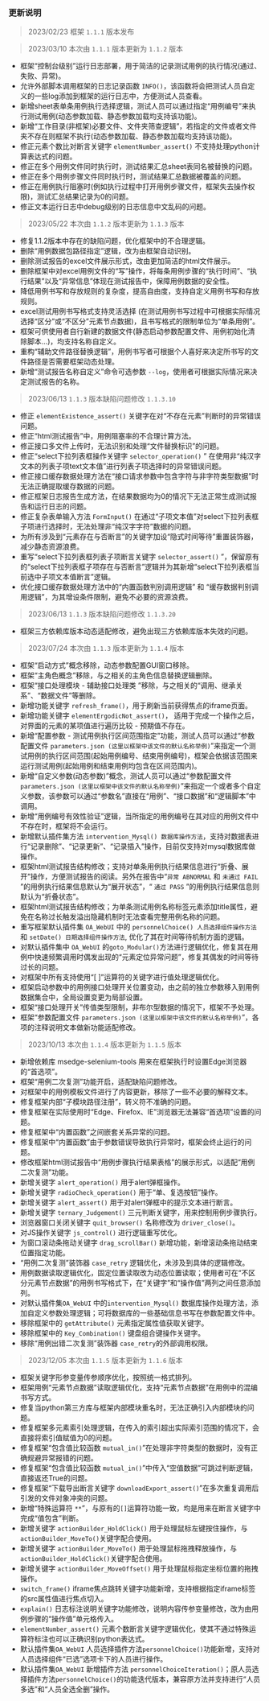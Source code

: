 
### 更新说明
> 2023/02/23 框架 `1.1.1` 版本发布

> 2023/03/10 本次由 `1.1.1` 版本更新为 `1.1.2` 版本
* 框架“控制台级别”运行日志部署，用于简洁的记录测试用例的执行情况(通过、失败、异常)。
* 允许外部脚本调用框架的日志记录函数 `INFO()`，该函数将会把测试人员自定义的一些log添加到框架的运行日志中，方便测试人员查看。
* 新增sheet表单条用例执行选择逻辑，测试人员可以通过指定“用例编号”来执行测试用例(动态参数加载、静态参数加载均支持该功能)。
* 新增“工作目录(非框架)必要文件、文件夹筛查逻辑”，若指定的文件或者文件夹不存在则框架不执行(动态参数加载、静态参数加载均支持该功能)。
* 修正元素个数比对断言关键字 `elementNumber_assert()` 不支持处理python计算表达式的问题。
* 修正在多个用例文件同时执行时，测试结果汇总sheet表同名被替换的问题。
* 修正在多个用例步骤文件同时执行时，测试结果汇总数据被覆盖的问题。
* 修正在用例执行阻塞时(例如执行过程中打开用例步骤文件，框架失去操作权限)，测试汇总结果记录为0的问题。
* 修正文本运行日志中debug级别的日志信息中文乱码的问题。

> 2023/05/22 本次由 `1.1.2` 版本更新为 `1.1.3` 版本
* 修复1.1.2版本中存在的缺陷问题，优化框架中的不合理逻辑。
* 删除“用例数据包路径指定”逻辑，改为由框架自动识别。
* 删除测试报告的excel文件展示形式，改由更加简洁的html文件展示。
* 删除框架中对excel用例文件的“写”操作，将每条用例步骤的“执行时间”、“执行结果”以及“异常信息”体现在测试报告中，保障用例数据的安全性。
* 降低用例书写和存放规则的复杂度，提高自由度，支持自定义用例书写和存放规则。
* excel测试用例书写格式支持灵活选择 (在测试用例书写过程中可根据实际情况选择“区分”或“不区分”元素节点数据)，且书写格式的限制单位为“单条用例”。
* 框架可供使用者自行新建的数据文件(静态启动参数配置文件、用例初始化清除脚本...)，均支持名称自定义。
* 重构“辅助文件路径替换逻辑”，用例书写者可根据个人喜好来决定所书写的文件路径是否需要框架动态处理。
* 新增“测试报告名称自定义”命令可选参数 `--log`，使用者可根据实际情况来决定测试报告的名称。

> 2023/06/13 `1.1.3` 版本缺陷问题修改 `1.1.3.10`
* 修正 `elementExistence_assert()` 关键字在对“不存在元素”判断时的异常错误问题。
* 修正“html测试报告”中，用例阻塞率的不合理计算方法。
* 修正接口多文件上传时，无法识别和处理“文件替换标识”的问题。
* 修正“select下拉列表框操作关键字 `selector_operation()` ” 在使用非“纯汉字文本的列表子项text文本值”进行列表子项选择时的异常错误问题。
* 修正接口缓存数据处理方法在“接口请求参数中包含字符与非字符类型数据”时无法正确提取缓存数据的问题。
* 修正框架日志报告生成方法，在结果数据均为0的情况下无法正常生成测试报告和运行日志的问题。
* 修正复杂表单输入方法 `FormInput()` 在通过“子项文本值”对select下拉列表框子项进行选择时，无法处理非“纯汉字字符”数据的问题。
* 为所有涉及到“元素存在与否断言”的关键字加设“隐式时间等待”重置装饰器，减少静态资源浪费。
* 重写“select下拉列表框列表子项断言关键字 `selector_assert()` ”，保留原有的“select下拉列表框子项存在与否断言”逻辑并为其新增“select下拉列表框当前选中子项文本值断言”逻辑。
* 优化接口缓存数据处理方法中的“内置函数判别调用逻辑” 和 “缓存数据判别调用逻辑”，为其增设条件限制，避免不必要的资源浪费。

> 2023/06/13 `1.1.3` 版本缺陷问题修改 `1.1.3.20`
* 框架三方依赖库版本动态适配修改，避免出现三方依赖库版本失效的问题。

> 2023/07/24 本次由 `1.1.3` 版本更新为 `1.1.4` 版本
* 框架“启动方式”概念移除，动态参数配置GUI窗口移除。
* 框架“主角色概念”移除，与之相关的主角色信息替换逻辑删除。
* 框架“接口处理模块 - 辅助接口处理类 ”移除，与之相关的“调用、继承关系”、“数据文件”等删除。
* 新增功能关键字 `refresh_frame()`，用于刷新当前获得焦点的iframe页面。
* 新增功能关键字 `elementErgodicNot_assert()`， 适用于完成一个操作之后，对界面的元素的某项值进行遍历比较 - 预期值不存在。
* 新增“配置参数 - 测试用例执行区间范围指定”功能，测试人员可以通过“参数配置文件 `parameters.json (这里以框架中该文件的默认名称举例)`”来指定一个测试用例的执行区间范围(起始用例编号、结束用例编号)，框架会依据该范围来运行测试用例(起始用例和结束用例均包含在区间范围内)。
* 新增“自定义参数(动态参数)”概念，测试人员可以通过“参数配置文件 `parameters.json (这里以框架中该文件的默认名称举例)`”来指定一个或者多个自定义参数，该参数可以通过“参数名”直接在“用例”、“接口数据”和“逻辑脚本”中调用。
* 新增“用例编号有效性验证”逻辑，当所指定的用例编号在其对应的用例文件中不存在时，框架将不会运行。
* 新增默认插件集方法 `intervention_Mysql() 数据库操作方法`，支持对数据表进行“记录删除”、“记录更新”、“记录插入”操作，目前仅支持对mysql数据库做操作。
* 框架html测试报告结构修改；支持对单条用例执行结果信息进行“折叠、展开”操作，方便测试报告的阅读。另外在报告中“`异常 ABNORMAL` 和 `未通过 FAIL` ”的用例执行结果信息默认为“展开状态”，“ `通过 PASS` ”的用例执行结果信息则默认为“折叠状态”。
* 框架html测试报告结构修改；为单条测试用例名称标签元素添加title属性，避免在名称过长触发溢出隐藏机制时无法查看完整用例名称的问题。
* 重写框架默认插件集 `OA_WebUI` 中的 `personnelChoice() 人员选择组件操作方法` 和 `setDate() 日期选择组件操作方法`, 优化了其在时间等待机制方面的逻辑。
* 对默认插件集中 `OA_WebUI` 的`goto_Modular()`方法进行逻辑优化，修复其在用例中快速频繁调用时偶发出现的“元素定位异常问题”，修复其偶发的时间等待过长的问题。
* 对框架中所有支持使用“[ ]”运算符的关键字进行值处理逻辑优化。
* 框架启动参数中的用例接口处理开关位置变动，由之前的独立参数移入到用例数据集合中，全局设置变更为局部设置。
* 框架“接口处理开关”传值类型限制，非布尔型数据的情况下，框架不予处理。
* 框架“参数配置文件 `parameters.json (这里以框架中该文件的默认名称举例)`”，各项的注释说明文本做新功能适配修改。

> 2023/10/13 本次由 `1.1.4` 版本更新为 `1.1.5` 版本
* 新增依赖库 msedge-selenium-tools 用来在框架执行时设置Edge浏览器的“首选项”。
* 框架“用例二次复测”功能开启，适配缺陷问题修改。
* 对框架中的用例模板文件进行了内容更新，移除了一些不必要的解释文本。
* 修复框架内部“子模块路径注册”，转义符不准确的问题。
* 修复框架在实际使用时“Edge、Firefox、IE”浏览器无法兼容“首选项”设置的问题。
* 修复框架中“内置函数”之间嵌套关系异常的问题。
* 修复框架中“内置函数”由于参数错误导致执行异常时，框架会终止运行的问题。
* 修改框架html测试报告中“用例步骤执行结果表格”的展示形式，以适配“用例二次复测”功能。
* 新增关键字 `alert_operation()` 用于alert弹框操作。
* 新增关键字 `radioCheck_operation()` 用于“单、复选按钮”操作。
* 新增关键字 `alert_assert()` 用于对alert弹框中的提示文本进行断言。
* 新增关键字 `ternary_Judgement()` 三元判断关键字，用来控制用例步骤执行。
* 浏览器窗口关闭关键字 `quit_browser()` 名称修改为 `driver_close()`。
* 对JS操作关键字 `js_control()` 进行逻辑重写优化。
* 为窗口滚动条拖动关键字 `drag_scrollBar()` 新增功能，新增滚动条拖动结束位置指定功能。
* “用例二次复测”装饰器 `case_retry` 逻辑优化，未涉及到具体的逻辑修改。
* 用例数据读取逻辑优化，固定位置读取改为动态位置读取；使用者可在“不区分元素节点数据”的用例书写格式下，在“关键字”和“操作值”两列之间任意添加列。
* 对默认插件集`OA_WebUI` 中的`intervention_Mysql()` 数据库操作处理方法，添加自定义参数处理逻辑；可将数据库的一些基础信息书写在参数配置文件中。
* 移除框架中的 `getAttribute()` 元素指定属性值获取关键字。
* 移除框架中的 `Key_Combination()` 键盘组合键操作关键字。
* 移除“用例出错二次复测”装饰器 `case_retry`的外部调用权限。

> 2023/12/05 本次由 `1.1.5` 版本更新为 `1.1.6` 版本
* 框架关键字形参变量传参顺序优化，按照统一格式排列。
* 框架用例“元素节点数据”读取逻辑优化，支持“元素节点数据”在用例中的混编书写方式。
* 修复当python第三方库与框架内部模块重名时，无法正确引入内部模块的问题。
* 修复框架多元素索引处理逻辑，在传入的索引超出实际索引范围的情况下，会直接将索引值赋值为0的问题。
* 修复框架“包含值比较函数 `mutual_in()`”在处理非字符类型的数据时，没有正确规避异常报错的问题。
* 修复框架“包含值比较函数 `mutual_in()`”中传入“空值数据”可跳过判断逻辑，直接返还True的问题。
* 修复框架“下载导出断言关键字 `downloadExport_assert()`”在多次重复调用后引发的文件对象冲突的问题。
* 新增“特殊运算符 `**`”，与原有的`[]`运算符功能一致，均是用来在断言关键字中完成“值包含”判断。
* 新增关键字 `actionBuilder_HoldClick()` 用于处理鼠标左键按住操作，与`actionBuilder_MoveTo()`关键字配合使用。
* 新增关键字 `actionBuilder_MoveTo()` 用于处理鼠标拖拽释放操作，与`actionBuilder_HoldClick()`关键字配合使用。
* 新增关键字 `actionBuilder_MoveOffset()` 用于处理鼠标指定坐标位置的拖拽操作。
* `switch_frame()` iframe焦点跳转关键字功能新增，支持根据指定iframe标签的src属性值进行焦点切入。
* `explain()` 日志标注说明关键字功能修改，说明内容传参变量修改，改为由用例步骤的“操作值”单元格传入。
* `elementNumber_assert()` 元素个数断言关键字逻辑优化，使其不通过特殊运算符标注也可以正确识别python表达式。
* 默认插件集`OA_WebUI` 人员选择插件方法`personnelChoice()`功能新增，支持对人员选择组件“已选”选项卡下的人员进行操作。
* 默认插件集`OA_WebUI` 新增插件方法 `personnelChoiceIteration()`；原人员选择插件方法`personnelChoice()`的功能迭代版本，兼容原方法并支持进行“人员多选”和“人员全选全删”操作。